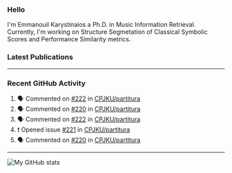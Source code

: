 ### Hello

I'm Emmanouil Karystinaios a Ph.D. in Music Information Retrieval.
Currently, I'm working on Structure Segmetation of Classical Symbolic Scores and Performance Similarity metrics.


### Latest Publications

<!-- BLOG-POST-LIST:START -->
<!-- BLOG-POST-LIST:END -->

---

### Recent GitHub Activity
  
<!--START_SECTION:activity-->
1. 🗣 Commented on [#222](https://github.com/CPJKU/partitura/issues/222) in [CPJKU/partitura](https://github.com/CPJKU/partitura)
2. 🗣 Commented on [#220](https://github.com/CPJKU/partitura/issues/220) in [CPJKU/partitura](https://github.com/CPJKU/partitura)
3. 🗣 Commented on [#222](https://github.com/CPJKU/partitura/issues/222) in [CPJKU/partitura](https://github.com/CPJKU/partitura)
4. ❗️ Opened issue [#221](https://github.com/CPJKU/partitura/issues/221) in [CPJKU/partitura](https://github.com/CPJKU/partitura)
5. 🗣 Commented on [#220](https://github.com/CPJKU/partitura/issues/220) in [CPJKU/partitura](https://github.com/CPJKU/partitura)
<!--END_SECTION:activity-->

---

![My GitHub stats](https://github-readme-stats.vercel.app/api?username=manoskary&show_icons=true&theme=radical)


<!--
**manoskary/manoskary** is a ✨ _special_ ✨ repository because its `README.md` (this file) appears on your GitHub profile.

Here are some ideas to get you started:

- 🔭 I’m currently working on ...
- 🌱 I’m currently learning ...
- 👯 I’m looking to collaborate on ...
- 🤔 I’m looking for help with ...
- 💬 Ask me about ...
- 📫 How to reach me: ...
- 😄 Pronouns: ...
- ⚡ Fun fact: ...
-->

